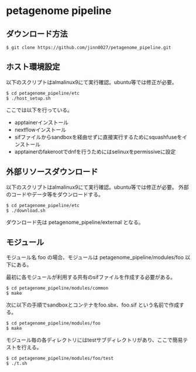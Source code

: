 # petagenome pipeline

## ダウンロード方法

```
$ git clone https://github.com/jinn0027/petagenome_pipeline.git
```

## ホスト環境設定

以下のスクリプトはalmalinux9にて実行確認。ubuntu等では修正が必要。

```
$ cd petagenome_pipeline/etc
$ ./host_setup.sh
```

ここでは以下を行っている。

- apptainerインストール
- nextflowインストール
- sifファイルからsandboxを経由せずに直接実行するためにsquashfuseをインストール
- apptainerのfakerootでdnfを行うためにはselinuxをpermissiveに設定

## 外部リソースダウンロード

以下のスクリプトはalmalinux9にて実行確認。ubuntu等では修正が必要。
外部のコードやデータ等をダウンロードする。

```
$ cd petagenome_pipeline/etc
$ ./download.sh
```

ダウンロード先は petagenome_pipeline/external となる。

## モジュール

モジュール名 foo の場合、モジュールは petagenome_pipeline/modules/foo 以下にある。

最初に各モジュールが利用する共有のsifファイルを作成する必要がある。

```
$ cd petagenome_pipeline/modules/common
$ make
```

次に以下の手順でsandboxとコンテナをfoo.sbx、foo.sif という名前で作成する。

```
$ cd petagenome_pipeline/modules/foo
$ make
```

モジュール毎の各ディレクトリにはtestサブディレクトリがあり、ここで簡易テストを行える。

```
$ cd petagenome_pipeline/modules/foo/test
$ ./t.sh
```



